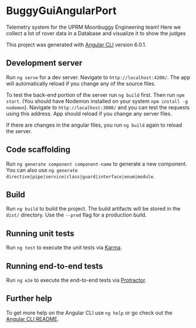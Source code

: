 # BuggyGuiAngularPort

Telemetry system for the UPRM Moonbuggy Engineering team!
Here we collect a lot of rover data in a Database and visualize it to show the judges

This project was generated with [Angular CLI](https://github.com/angular/angular-cli) version 6.0.1.

## Development server

Run `ng serve` for a dev server. Navigate to `http://localhost:4200/`. The app will automatically reload if you change any of the source files.

To test the back-end portion of the server run `ng build` first. Then run `npm start`. (You should have Nodemon installed on your system `npm install -g nodemon`). Navigate to `http://localhost:3000/` and you can test the requests using this address. App should reload if you change any server files.

If there are changes in the angular files, you run `ng build` again to reload the server.

## Code scaffolding

Run `ng generate component component-name` to generate a new component. You can also use `ng generate directive|pipe|service|class|guard|interface|enum|module`.

## Build

Run `ng build` to build the project. The build artifacts will be stored in the `dist/` directory. Use the `--prod` flag for a production build.

## Running unit tests

Run `ng test` to execute the unit tests via [Karma](https://karma-runner.github.io).

## Running end-to-end tests

Run `ng e2e` to execute the end-to-end tests via [Protractor](http://www.protractortest.org/).

## Further help

To get more help on the Angular CLI use `ng help` or go check out the [Angular CLI README](https://github.com/angular/angular-cli/blob/master/README.md).
